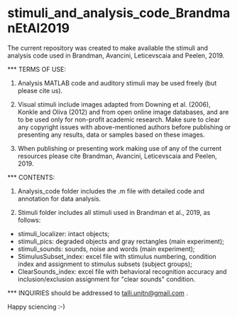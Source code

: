 # stimuli_and_analysis_code_BrandmanEtAl2019

The current repository was created to make available the stimuli and analysis code used in Brandman, Avancini, Leticevscaia and Peelen, 2019.


*** TERMS OF USE: 

1. Analysis MATLAB code and auditory stimuli may be used freely (but please cite us).

2. Visual stimuli include images adapted from Downing et al. (2006), Konkle and Oliva (2012) and from open online image databases, and are to be used only for non-profit academic research. Make sure to clear any copyright issues with above-mentioned authors before publishing or presenting any results, data or samples based on these images.

3. When publishing or presenting work making use of any of the current resources please cite Brandman, Avancini, Leticevscaia and Peelen, 2019.


*** CONTENTS:

1. Analysis_code folder includes the .m file with detailed code and annotation for data analysis.

2. Stimuli folder includes all stimuli used in Brandman et al., 2019, as follows:
- stimuli_localizer: intact objects;
- stimuli_pics: degraded objects and gray rectangles (main experiment);
- stimuli_sounds: sounds, noise and words (main experiment);
- StimulusSubset_index: excel file with stimulus numbering, condition index and assignment to stimulus subsets (subject groups);
- ClearSounds_index: excel file with behavioral recognition accuracy and inclusion/exclusion assignment for "clear sounds" condition.


*** INQUIRIES should be addressed to talli.unitn@gmail.com .

Happy sciencing :-)
